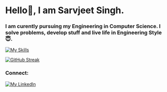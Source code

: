 # Hello👋, I am Sarvjeet Singh.

### I am curently pursuing my Engineering in Computer Science. I solve problems, develop stuff and live life in Engineering Style :innocent:. 

[![My Skills](https://skillicons.dev/icons?i=py,js,html,css,py,c,django,cpp,bootstrap,azure,flask,figma,github,git,heroku,java,linux,mysql,netlify,postman,react,tensorflow,vscode,sqlite,gcp)](https://skillicons.dev)



[![GitHub Streak](https://streak-stats.demolab.com/?user=aazad20&theme=dark)](https://git.io/streak-stats)


### Connect:
[![My LinkedIn](https://skillicons.dev/icons?i=linkedin)](https://www.linkedin.com/in/sarvjeet-singh-6249551b7/)

